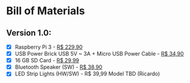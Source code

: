 # Bill of Materials

## Version 1.0:
  - [x] Raspberry Pi 3 - [R$ 229,90](http://produto.mercadolivre.com.br/MLB-769828778-novo-raspberry-pi-3-pi3-quadcore-12ghz-10xrapido-1gb-_JM)
  - [x] USB Power Brick USB 5V ~ 3A + Micro USB Power Cable - [R$ 34,90](http://www.filipeflop.com/pd-361cdf-fonte-dc-chaveada-5v-3a-micro-usb.html)
  - [x] 16 GB SD Card - [R$ 29,99](http://www.americanas.com.br/produto/110519381/cartao-de-memoria-16gb-micro-sd-adaptador-sd)
  - [x] Bluetooth Speaker (SW) - [R$ 38,90](http://produto.mercadolivre.com.br/MLB-749693396-mini-caixa-de-som-prova-dagua-bluetooth-frete-gratis-_JM)
  - [x] LED Strip Lights (HW/SW) - R$ 39,99 Model TBD (Ricardo)
